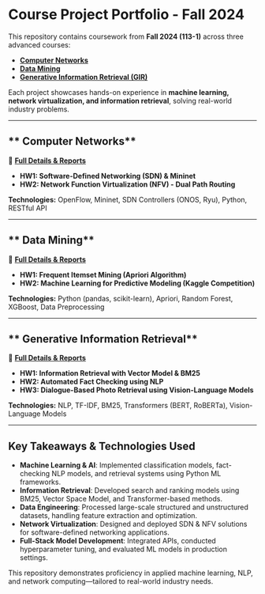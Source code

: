 # **Course Project Portfolio - Fall 2024**

This repository contains coursework from **Fall 2024 (113-1)** across three advanced courses:

- **[Computer Networks](Computer%20Network/README.md)**
- **[Data Mining](Data%20Mining/README.md)**
- **[Generative Information Retrieval (GIR)](Generative%20information%20retrieval/README.md)**

Each project showcases hands-on experience in **machine learning, network virtualization, and information retrieval**, solving real-world industry problems.

---

## ** Computer Networks**
📂 **[Full Details & Reports](Computer%20Network/README.md)**

- **HW1: Software-Defined Networking (SDN) & Mininet**
- **HW2: Network Function Virtualization (NFV) - Dual Path Routing**

**Technologies:** OpenFlow, Mininet, SDN Controllers (ONOS, Ryu), Python, RESTful API

---

## ** Data Mining**
📂 **[Full Details & Reports](Data%20Mining/README.md)**

- **HW1: Frequent Itemset Mining (Apriori Algorithm)**
- **HW2: Machine Learning for Predictive Modeling (Kaggle Competition)**

**Technologies:** Python (pandas, scikit-learn), Apriori, Random Forest, XGBoost, Data Preprocessing

---

## ** Generative Information Retrieval**
📂 **[Full Details & Reports](Generative%20information%20retrieval/README.md)**

- **HW1: Information Retrieval with Vector Model & BM25**
- **HW2: Automated Fact Checking using NLP**
- **HW3: Dialogue-Based Photo Retrieval using Vision-Language Models**

**Technologies:** NLP, TF-IDF, BM25, Transformers (BERT, RoBERTa), Vision-Language Models

---

## **Key Takeaways & Technologies Used**
- **Machine Learning & AI**: Implemented classification models, fact-checking NLP models, and retrieval systems using Python ML frameworks.
- **Information Retrieval**: Developed search and ranking models using BM25, Vector Space Model, and Transformer-based methods.
- **Data Engineering**: Processed large-scale structured and unstructured datasets, handling feature extraction and optimization.
- **Network Virtualization**: Designed and deployed SDN & NFV solutions for software-defined networking applications.
- **Full-Stack Model Development**: Integrated APIs, conducted hyperparameter tuning, and evaluated ML models in production settings.

This repository demonstrates proficiency in applied machine learning, NLP, and network computing—tailored to real-world industry needs.
